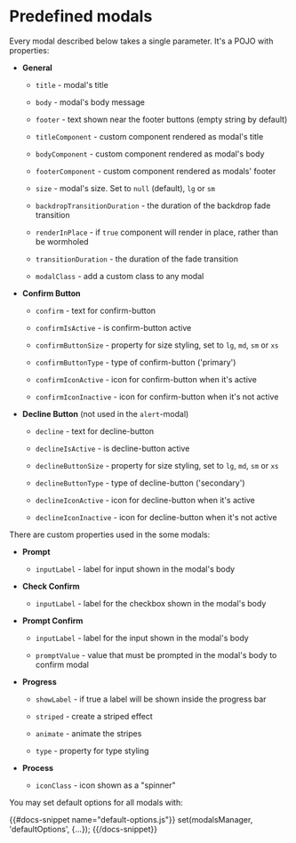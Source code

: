 # Predefined modals

Every modal described below takes a single parameter. It's a POJO with properties:

* **General**

  * `title` - modal's title

  * `body` - modal's body message

  * `footer` - text shown near the footer buttons (empty string by default)
  
  * `titleComponent` - custom component rendered as modal's title
  
  * `bodyComponent` - custom component rendered as modal's body
  
  * `footerComponent` - custom component rendered as modals' footer

  * `size` - modal's size. Set to `null` (default), `lg` or `sm`

  * `backdropTransitionDuration` - the duration of the backdrop fade transition

  * `renderInPlace` - if `true` component will render in place, rather than be wormholed

  * `transitionDuration` - the duration of the fade transition

  * `modalClass` - add a custom class to any modal

* **Confirm Button**

  * `confirm` - text for confirm-button

  * `confirmIsActive` - is confirm-button active

  * `confirmButtonSize` - property for size styling, set to `lg`, `md`, `sm` or `xs` 
 
  * `confirmButtonType` - type of confirm-button ('primary')
 
  * `confirmIconActive` - icon for confirm-button when it's active
 
  * `confirmIconInactive` - icon for confirm-button when it's not active

* **Decline Button** (not used in the `alert`-modal)

  * `decline` - text for decline-button
 
  * `declineIsActive` - is decline-button active

  * `declineButtonSize` - property for size styling, set to `lg`, `md`, `sm` or `xs`
 
  * `declineButtonType` - type of decline-button ('secondary')
 
  * `declineIconActive` - icon for decline-button when it's active

  * `declineIconInactive` - icon for decline-button when it's not active

There are custom properties used in the some modals:

* **Prompt**

  * `inputLabel` - label for input shown in the modal's body

* **Check Confirm**

  * `inputLabel` - label for the checkbox shown in the modal's body

* **Prompt Confirm**

  * `inputLabel` - label for the input shown in the modal's body
  
  * `promptValue` - value that must be prompted in the modal's body to confirm modal

* **Progress**

  * `showLabel` - if true a label will be shown inside the progress bar

  * `striped` - create a striped effect

  * `animate` - animate the stripes

  * `type` - property for type styling

* **Process**

   * `iconClass` - icon shown as a "spinner"

You may set default options for all modals with:

{{#docs-snippet name="default-options.js"}}
set(modalsManager, 'defaultOptions', {...});
{{/docs-snippet}}
